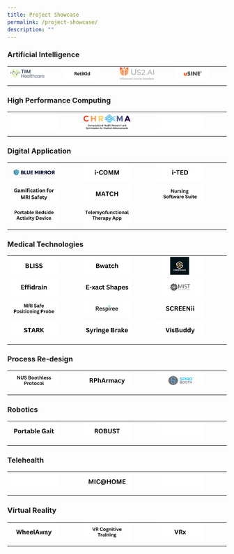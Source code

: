 ```yaml
---
title: Project Showcase
permalink: /project-showcase/
description: ""
---
```

### Artificial Intelligence

|  |  |  | | 
| -------- | -------- | -------- | -------- |
| <a href="https://www.alicelaunch.com/singhealth-innovation-showcase/experiential-showcase-projects/aitriage/"> <img style="width:70%" alt="AiTriage" src="/images/Experiential%20Showcases/AiTriage/aitriage.png"> </a>  | <a href="https://www.alicelaunch.com/project-showcase/featured-projects/retikid/"> <img style="width:70%" alt="RetiKid" src="/images/Featured%20Projects/retikid.png"> </a> | <a href="https://www.alicelaunch.com/project-showcase/experiential-showcase-project/experiential-showcase-project/us-2/"> <img style="width:70%" alt="us2.ai" src="/images/Experiential%20Showcases/us2ai%20logo.png"> </a>  | <a href="https://www.alicelaunch.com/singhealth-innovation-showcase/experiential-showcase-project/usine/"> <img style="width:70%" alt="usine" src="/images/Experiential%20Showcases/USine/usine%20logo%20(new).png"> </a> | 
| | | | 

### High Performance Computing

|  |  |  |
| -------- | -------- | -------- |
| <img style="width:70%" alt="white background" src="/images/white%20background.png"> | <a href="https://www.alicelaunch.com/project-showcase/experiential-showcase-project/chroma/"> <img style="width:70%" alt="CHROMA" src="/images/Experiential%20Showcases/chroma%20logo.png"> </a> | <img style="width:70%" alt="white background" src="/images/white%20background.png">| 
| | | 

### Digital Application 

|  |  |  |
| -------- | -------- | -------- |
| <a href="https://www.alicelaunch.com/project-showcase/experiential-showcase-project/blue-mirror/"> <img style="width:70%" alt="Blue Mirror" src="/images/Experiential%20Showcases/Nursing%20Software%20Smart%20Mirror/blue%20mirror.png"> </a> | <a href="https://www.alicelaunch.com/project-showcase/featured-projects/i-comm/"> <img style="width:70%" alt="iCOMM" src="/images/Featured%20Projects/i-comm.png"> </a> | <a href="https://www.alicelaunch.com/project-showcase/featured-projects/i-ted/"> <img style="width:70%" alt="iTED" src="/images/Featured%20Projects/I%20TED/i-ted%20logo.png"> </a> | 
| <a href="https://www.alicelaunch.com/project-showcase/featured-projects/gamification-as-a-learning-tool-for-mri-safety/"> <img style="width:70%" alt="Gamification" src="/images/Featured%20Projects/gamification%20for%20mri%20safety.png"> </a> | <a href="https://www.alicelaunch.com/project-showcase/featured-projects/match/"> <img style="width:70%" alt="MATCH" src="/images/Featured%20Projects/MATCH/match%20banner.png"> </a> | <a href="https://www.alicelaunch.com/project-showcase/experiential-showcase-project/nursing-software-suite/"> <img style="width:70%" alt="Nursing Software Suite" src="/images/Experiential%20Showcases/Nursing%20Software%20suites/nursing%20software%20suites%20new.png"> </a>  | 
| <a href="https://www.alicelaunch.com/project-showcase/experiential-showcase-project/portable-beside-activity-device/"> <img style="width:70%" alt="Portable Bedside Activity Device" src="/images/Experiential%20Showcases/Nursing%20Software%20devices/portable%20bedside%20activity%20device.png"> </a> | <a href="https://www.alicelaunch.com/project-showcase/featured-projects/telemyofunctional-therapy-app/"> <img style="width:70%" alt="Telemyofunctional Therapy App" src="/images/Featured%20Projects/Telemyofunctional/telemyofunctional%20therapy%20app.png"> </a> | |
| | | |


### Medical Technologies

|  |  |  |
| -------- | -------- | -------- |
| <a href="https://www.alicelaunch.com/project-showcase/featured-projects/bliss/"> <img style="width:70%" alt="BLISS" src="/images/Featured%20Projects/isomer%20project%20showcase.png"> </a> | <a href="https://www.alicelaunch.com/project-showcase/experiential-showcase-project/bwatch/"> <img style="width:70%" alt="Bwatch" src="/images/Experiential%20Showcases/Bwatch/bwatch.png"> </a>  | <a href="https://www.alicelaunch.com/project-showcase/experiential-showcase-project/croniosafe/"> <img style="width:70%" alt="CRANIOSAFE" src="/images/Experiential%20Showcases/CRANIOSAFE/craniosafe.png"> </a> |
| <a href="https://www.alicelaunch.com/project-showcase/featured-projects/effidrain/"> <img style="width:70%" alt="Effidrain" src="/images/Featured%20Projects/Effidrain/effidrain.png"> </a> | <a href="https://www.alicelaunch.com/project-showcase/featured-projects/e-xact-shapes/"> <img style="width:70%" alt="E-xact Shapes" src="/images/Featured%20Projects/e-xact%20shapes.png"> </a> | <a href="/images/Experiential%20Showcases/MINT/mist%20new%20logo.png"> <img style="width:70%" alt="MIST" src="/images/Experiential%20Showcases/MINT/mist%20new%20logo.png"> </a> | 
| <a href="https://www.alicelaunch.com/project-showcase/experiential-showcase-project/mri-safe-positioning-probe/"> <img style="width:70%" alt="MRI Safe Positioning Probe" src="/images/Experiential%20Showcases/mri%20safe%20positioning%20probe.png"> </a> | <a href="https://www.alicelaunch.com/singhealth-innovation-showcase/experiential-showcase-project/respiree/"> <img style="width:70%" alt="Respiree" src="/images/Experiential%20Showcases/Respiree/respiree%20new%20.png"> </a> | <a href="https://www.alicelaunch.com/project-showcase/experiential-showcase-project/screenii/"> <img style="width:70%" alt="SCREENii" src="/images/Experiential%20Showcases/SCREENii/screenii.png"> </a> | 
| <a href="https://www.alicelaunch.com/project-showcase/experiential-showcase-projects/featured-projects/stark/"> <img style="width:70%" alt="STARK" src="/images/Featured%20Projects/STARK/stark%20logo.png"> </a> | <a href="https://www.alicelaunch.com/project-showcase/featured-projects/syringe-brake/"> <img style="width:70%" alt="Syringe Brake" src="/images/Featured%20Projects/Syringe%20brake/syringe%20brake.png"> </a> | <a href="https://www.alicelaunch.com/project-showcase/experiential-showcase-project/visbuddy/"> <img style="width:70%" alt="VisBuddy" src="/images/Experiential%20Showcases/VisBuddy/visbuddy.png"> </a> | 
| | |

### Process Re-design

|  |  |  |
| -------- | -------- | -------- |
| <a href="https://www.alicelaunch.com/project-showcase/featured-projects/nus-boothless-protocol/"> <img style="width:70%" alt="NUS Boothless Protocol" src="/images/Featured%20Projects/NUS%20Boothless/nus%20boothless%20protocol.png"> </a> | <a href="https://www.alicelaunch.com/project-showcase/featured-projects/rpharmacy/"> <img style="width:70%" alt="RPhArmacy" src="/images/Featured%20Projects/rpharmacy.png"> </a> | <a href="https://www.alicelaunch.com/project-showcase/experiential-showcase-projects/spirobooth/"> <img style="width:70%" alt="SpiroBooth" src="/images/Featured%20Projects/SpiroBooth/spirobooth.png"> </a> |
| | | 

### Robotics

|  |  |  |
| -------- | -------- | -------- |
|  <a href="https://www.alicelaunch.com/project-showcase/featured-projects/portable-gait/"> <img style="width:70%" alt="Portable Gait" src="/images/Featured%20Projects/Portable%20Gait/portable%20gait.png"> </a> | <a href="https://www.alicelaunch.com/project-showcase/featured-projects/robust/"> <img style="width:70%" alt="ROBUST" src="/images/Featured%20Projects/ROBUST/robust.png"> </a> | <img style="width:70%" alt="white background" src="/images/white%20background.png"> |
| | | 

### Telehealth

|  |  |  |
| -------- | -------- | -------- |
| <img style="width:70%" alt="white background" src="/images/white%20background.png"> | <a href="https://www.alicelaunch.com/project-showcase/experiential-showcase-project/mic-home/"> <img style="width:70%" alt="MIC@Home" src="/images/Experiential%20Showcases/MIC@HOME/mic@home.png"> </a>  | <img style="width:70%" alt="white background" src="/images/white%20background.png">| 
| | |

### Virtual Reality

|  |  |  |
| -------- | -------- | -------- |
| <a href="https://www.alicelaunch.com/project-showcase/featured-projects/wheelaway/"> <img style="width:70%" alt="WheelAway" src="/images/Featured%20Projects/wheelaway.png"> </a> | <a href="https://www.alicelaunch.com/project-showcase/featured-projects/vr-cognitive-training/"> <img style="width:70%" alt="VR Cognitive Training" src="/images/Featured%20Projects/VR%20Cognitive%20Training/vr%20cognitive%20training.png"> </a> | <a href="https://www.alicelaunch.com/project-showcase/featured-projects/vrx/"> <img style="width:70%" alt="VRx" src="/images/Featured%20Projects/3D%20VR%20Apprentice/vrx%20logo.png"> </a> | 
| |  |